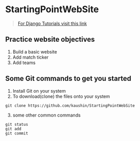 # StartingPointWebSite
>[For Django Tutorials visit this link](https://www.youtube.com/watch?v=FNQxxpM1yOs)
## Practice website objectives
1. Build a basic website
2. Add match ticker
3. Add teams
## Some Git commands to get you started
1. Install Git on your system
2. To download(clone) the files onto your system
```
git clone https://github.com/kaushin/StartingPointWebSite
```
3. some other common commands
```
git status
git add
git commit
```
